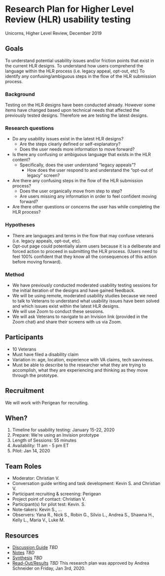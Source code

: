 # Research Plan for Higher Level Review (HLR) usability testing

Unicorns, Higher Level Review, December 2019

## Goals
To understand potential usability issues and/or friction points that exist in the current HLR designs.
To understand how users comprehend the language within the HLR process (i.e. legacy appeal, opt-out, etc)
To identify any confusing/ambiguous steps in the flow of the HLR submission process.


### Background
Testing on the HLR designs have been conducted already. However some items have changed based upon technical needs that affected the previously tested designs. Therefore we are testing the latest designs.


### Research questions
- Do any usability issues exist in the latest HLR designs?
	- Are the steps clearly defined or self-explanatory?
	- Does the user needs more information to move forward?
- Is there any confusing or ambiguous language that exists in the HLR content?
	- Specifically, does the user understand “legacy appeals”?
		- How does the user respond to and understand the “opt-out of legacy” screen?
- Are there any confusing steps in the flow of the HLR submission process?
	- Does the user organically move from step to step?
	- Are users missing any information in order to feel confident moving forward?
- Are there other questions or concerns the user has while completing the HLR process?

### Hypotheses
- There are languages and terms in the flow that may confuse veterans (i.e. legacy appeals, opt-out, etc).
- Opt-out page could potentially alarm users because it is a deliberate and forced action to proceed in submitting the HLR process. (Users need to feel 100% confident that they know all the consequences of this action before moving forward).

### Method
- We have previously conducted moderated usability testing sessions for the initial iteration of the designs and have gained feedback.
- We will be using remote, moderated usability studies because we need to talk to Veterans to understand what usability issues have been solved and which issues exist within the latest HLR designs. 
- We will use Zoom to conduct these sessions.  
- We will ask Veterans to navigate to an Invision link (provided in the Zoom chat) and share their screens with us via Zoom.


## Participants
- 10 Veterans
- Must have filed a disability claim
- Variation in: age, location, experience with VA claims, tech savviness. 
- Must be able to describe to the researcher what they are trying to accomplish, what they are experiencing and thinking as they move through the prototype. 

## Recruitment
We will work with Perigean for recruiting. 

## When? 
1.	Timeline for usability testing: January 15-22, 2020
2.	Prepare: We're using an Invision prototype
3.  Length of Sessions: 55 minutes
4.	Availability: 11 am - 5 pm ET
5.	Pilot: Jan 14, 2020

## Team Roles 
- Moderator: Christian V. 
- Conversation guide writing and task development: Kevin S. and Christian V.
- Participant recruiting & screening: Perigean
- Project point of contact: Christian V.
- Participant(s) for pilot test: Kevin. S.
- Note-takers: Kevin S., ...
- Observers: Yana R., Nick S., Robin G., Silvio L., Andrea S., Shawna H., Kelly L., Maria V., Luke M.

## Resources

- [Discussion Guide]() *TBD*
- [Notes]() *TBD*
- [Synthesis]() *TBD*
- [Read-Out/Results]() *TBD*
This research plan was approved by Andrea Schneider on Friday, Jan 3rd, 2020.
